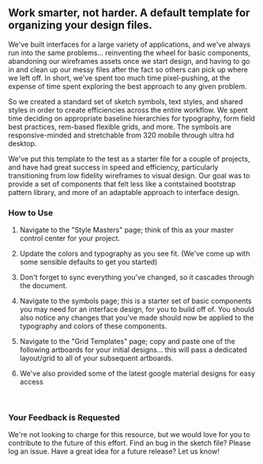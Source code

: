 ## Work smarter, not harder. A default template for organizing your design files. ##

We've built interfaces for a large variety of applications, and we've always run into the same problems... reinventing the wheel for basic components, abandoning our wireframes assets once we start design, and having to go in and clean up our messy files after the fact so others can pick up where we left off. In short, we've spent too much time pixel-pushing, at the expense of time spent exploring the best approach to any given problem. 

So we created a standard set of sketch symbols, text styles, and shared styles in order to create efficiencies across the entire workflow. We spent time deciding on appropriate baseline hierarchies for typography, form field best practices, rem-based flexible grids, and more. The symbols are responsive-minded and stretchable from 320 mobile through ultra hd desktop. 

We've put this template to the test as a starter file for a couple of projects, and have had great success in speed and efficiency, particularly transitioning from low fidelity wireframes to visual design. Our goal was to provide a set of components that felt less like a contstained bootstrap pattern library, and more of an adaptable approach to interface design. 
</br> 


### How to Use ###

1. Navigate to the "Style Masters" page; think of this as your master control center for your project.

2. Update the colors and typography as you see fit. (We've come up with some sensible defaults to get you started)

3. Don't forget to sync everything you've changed, so it cascades through the document.

4. Navigate to the symbols page; this is a starter set of basic components you may need for an interface design, for you to build off of. You should also notice any changes that you've made should now be applied to the typography and colors of these components. 

5. Navigate to the "Grid Templates" page; copy and paste one of the following artboards for your initial designs... this will pass a dedicated layout/grid to all of your subsequent artboards.

6. We've also provided some of the latest google material designs for easy access 
</br> 


### Your Feedback is Requested ###

We're not looking to charge for this resource, but we would love for you to contribute to the future of this effort. Find an bug in the sketch file? Please log an issue. Have a great idea for a future release? Let us know!   
